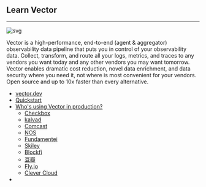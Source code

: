 ## Learn Vector

---

![svg](https://github.com/timberio/vector/raw/master/docs/assets/images/diagram.svg)

Vector is a high-performance, end-to-end (agent & aggregator) observability data pipeline that puts you in control of your observability data. Collect, transform, and route all your logs, metrics, and traces to any vendors you want today and any other vendors you may want tomorrow. Vector enables dramatic cost reduction, novel data enrichment, and data security where you need it, not where is most convenient for your vendors. Open source and up to 10x faster than every alternative.


- [vector.dev](https://vector.dev/)
- [Quickstart](https://vector.dev/docs/setup/quickstart/)
- [Who's using Vector in production?](https://github.com/timberio/vector/issues/790)
    - [Checkbox](https://checkbox.ai)
    - [kalvad](https://kalvad.com/)
    - [Comcast](https://www.xfinity.com/)
    - [NOS](https://www.nos.pt/)
    - [Fundamentei](https://fundamentei.com/)
    - [Skiley](https://skiley.net/)
    - [Blockfi](https://blockfi.com/)
    - [豆瓣](https://www.douban.com/)
    - [Fly.io](https://fly.io/)
    - [Clever Cloud](https://clever-cloud.com/)
- []()